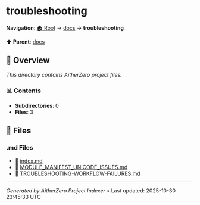 # troubleshooting

**Navigation**: [🏠 Root](../../index.md) → [docs](../index.md) → **troubleshooting**

⬆️ **Parent**: [docs](../index.md)

## 📖 Overview

*This directory contains AitherZero project files.*

### 📊 Contents

- **Subdirectories**: 0
- **Files**: 3

## 📄 Files

### .md Files

- 📝 [index.md](./index.md)
- 📝 [MODULE_MANIFEST_UNICODE_ISSUES.md](./MODULE_MANIFEST_UNICODE_ISSUES.md)
- 📝 [TROUBLESHOOTING-WORKFLOW-FAILURES.md](./TROUBLESHOOTING-WORKFLOW-FAILURES.md)

---

*Generated by AitherZero Project Indexer* • Last updated: 2025-10-30 23:45:33 UTC

